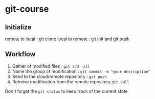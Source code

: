 # git-course

## Initialize

remote to local : git clone
local to remote : git init and git push

## Workflow

1. Gather of modified files : `git add -all`
2. Name the group of modification : `git commit -m "your description"`
3. Send to the cloud/remote repository : `git push`
4. Retreive modification from the remote repository `git pull`

Don't forget the `git status` to keep track of the current state
